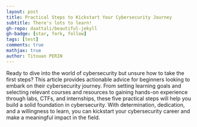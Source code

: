 ```yaml
---
layout: post
title: Practical Steps to Kickstart Your Cybersecurity Journey
subtitle: There's lots to learn!
gh-repo: daattali/beautiful-jekyll
gh-badge: [star, fork, follow]
tags: [test]
comments: true
mathjax: true
author: Titouan PERIN
---
```


Ready to dive into the world of cybersecurity but unsure how to take the first steps? This article provides actionable advice for beginners looking to embark on their cybersecurity journey. From setting learning goals and selecting relevant courses and resources to gaining hands-on experience through labs, CTFs, and internships, these five practical steps will help you build a solid foundation in cybersecurity. With determination, dedication, and a willingness to learn, you can kickstart your cybersecurity career and make a meaningful impact in the field.
